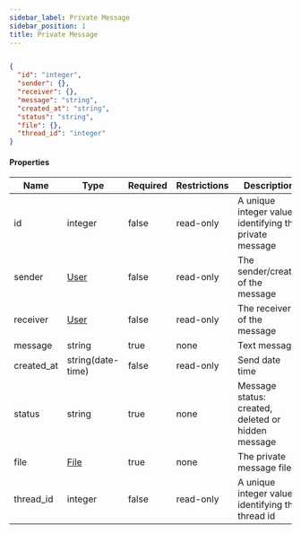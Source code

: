 ```yaml
---
sidebar_label: Private Message
sidebar_position: 1
title: Private Message
---
```


```json

{
  "id": "integer",
  "sender": {},
  "receiver": {},
  "message": "string",
  "created_at": "string",
  "status": "string",
  "file": {},
  "thread_id": "integer"
}

```

#### Properties

| Name       | Type                                       | Required | Restrictions | Description                                            |
|------------|--------------------------------------------|----------|--------------|--------------------------------------------------------|
| id         | integer                                    | false    | read-only    | A unique integer value identifying the private message |
| sender     | [User](/docs/apireference/v2/schemas/user) | false    | read-only    | The sender/creator of the message                      |
| receiver   | [User](/docs/apireference/v2/schemas/user) | false    | read-only    | The receiver of the message                            |
| message    | string                                     | true     | none         | Text message                                           |
| created_at | string(date-time)                          | false    | read-only    | Send date time                                         |
| status     | string                                     | true     | none         | Message status: created, deleted or hidden message     |
| file       | [File](/docs/apireference/v2/schemas/file) | true     | none         | The private message file                               |
| thread_id  | integer                                    | false    | read-only    | A unique integer value identifying the thread id       |